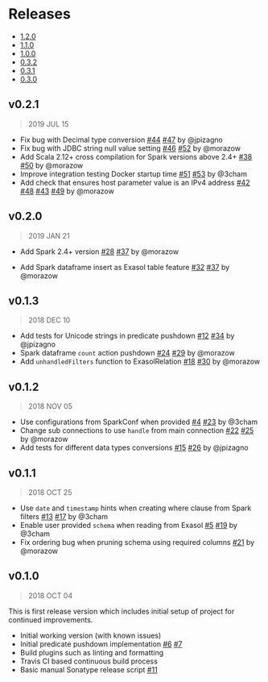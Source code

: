 # Releases

* [1.2.0](changes_1.2.0.md)
* [1.1.0](changes_1.1.0.md)
* [1.0.0](changes_1.0.0.md)
* [0.3.2](changes_0.3.2.md)
* [0.3.1](changes_0.3.1.md)
* [0.3.0](changes_0.3.0.md)

## v0.2.1

> 2019 JUL 15

* Fix bug with Decimal type conversion
  [#44](https://github.com/exasol/spark-exasol-connector/issues/44)
  [#47](https://github.com/exasol/spark-exasol-connector/pull/47) by @jpizagno
* Fix bug with JDBC string null value setting
  [#46](https://github.com/exasol/spark-exasol-connector/issues/46)
  [#52](https://github.com/exasol/spark-exasol-connector/pull/52) by @morazow
* Add Scala 2.12+ cross compilation for Spark versions above 2.4+
  [#38](https://github.com/exasol/spark-exasol-connector/issues/38)
  [#50](https://github.com/exasol/spark-exasol-connector/pull/50) by @morazow
* Improve integration testing Docker startup time
  [#51](https://github.com/exasol/spark-exasol-connector/issues/51)
  [#53](https://github.com/exasol/spark-exasol-connector/pull/53) by @3cham
* Add check that ensures host parameter value is an IPv4 address
  [#42](https://github.com/exasol/spark-exasol-connector/issues/42)
  [#48](https://github.com/exasol/spark-exasol-connector/pull/48)
  [#43](https://github.com/exasol/spark-exasol-connector/issues/43)
  [#49](https://github.com/exasol/spark-exasol-connector/pull/49) by @morazow

## v0.2.0

> 2019 JAN 21

* Add Spark 2.4+ version
  [#28](https://github.com/exasol/spark-exasol-connector/issues/28)
  [#37](https://github.com/exasol/spark-exasol-connector/pull/37) by @morazow

* Add Spark dataframe insert as Exasol table feature
  [#32](https://github.com/exasol/spark-exasol-connector/issues/32)
  [#37](https://github.com/exasol/spark-exasol-connector/pull/37) by @morazow

## v0.1.3

> 2018 DEC 10

* Add tests for Unicode strings in predicate pushdown
  [#12](https://github.com/exasol/spark-exasol-connector/issues/12)
  [#34](https://github.com/exasol/spark-exasol-connector/pull/34) by @jpizagno
* Spark dataframe `count` action pushdown
  [#24](https://github.com/EXASOL/spark-exasol-connector/issues/24)
  [#29](https://github.com/EXASOL/spark-exasol-connector/pull/29) by @morazow
* Add `unhandledFilters` function to ExasolRelation
  [#18](https://github.com/EXASOL/spark-exasol-connector/issues/18)
  [#30](https://github.com/EXASOL/spark-exasol-connector/pull/30) by @morazow

## v0.1.2

> 2018 NOV 05

* Use configurations from SparkConf when provided
  [#4](https://github.com/EXASOL/spark-exasol-connector/issues/4)
  [#23](https://github.com/EXASOL/spark-exasol-connector/pull/23) by @3cham
* Change sub connections to use `handle` from main connection
  [#22](https://github.com/EXASOL/spark-exasol-connector/issues/22)
  [#25](https://github.com/EXASOL/spark-exasol-connector/pull/25) by @morazow
* Add tests for different data types conversions
  [#15](https://github.com/EXASOL/spark-exasol-connector/issues/15)
  [#26](https://github.com/EXASOL/spark-exasol-connector/pull/26) by @jpizagno

## v0.1.1

> 2018 OCT 25

* Use `date` and `timestamp` hints when creating where clause from Spark filters
  [#13](https://github.com/EXASOL/spark-exasol-connector/issues/13)
  [#17](https://github.com/EXASOL/spark-exasol-connector/pull/17) by @3cham
* Enable user provided `schema` when reading from Exasol
  [#5](https://github.com/EXASOL/spark-exasol-connector/issues/5)
  [#19](https://github.com/EXASOL/spark-exasol-connector/pull/19) by @3cham
* Fix ordering bug when pruning schema using required columns
  [#21](https://github.com/EXASOL/spark-exasol-connector/pull/21) by @morazow

## v0.1.0

> 2018 OCT 04

This is first release version which includes initial setup of project for
continued improvements.

* Initial working version (with known issues)
* Initial predicate pushdown implementation
  [#6](https://github.com/EXASOL/spark-exasol-connector/pull/6)
  [#7](https://github.com/EXASOL/spark-exasol-connector/pull/7)
* Build plugins such as linting and formatting
* Travis CI based continuous build process
* Basic manual Sonatype release script
  [#11](https://github.com/EXASOL/spark-exasol-connector/pull/11)
